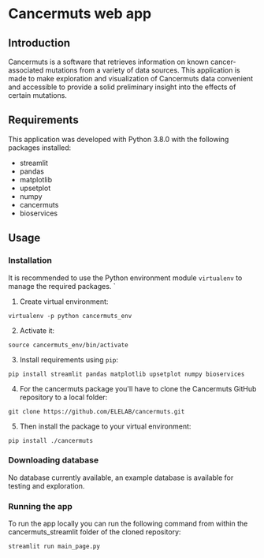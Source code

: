 
# Cancermuts web app

## Introduction

Cancermuts is a software that retrieves information on known cancer-associated mutations from a variety of data sources. This application 
is made to make exploration and visualization of Cancermuts data convenient and accessible to provide a solid preliminary insight into 
the effects of certain mutations.

## Requirements

This application was developed with Python 3.8.0 with the following packages installed:

- streamlit
- pandas
- matplotlib
- upsetplot
- numpy
- cancermuts
- bioservices

## Usage

### Installation

It is recommended to use the Python environment module `virtualenv` to manage the required packages.
`
1. Create virtual environment:
```
virtualenv -p python cancermuts_env
```
2. Activate it:
```
source cancermuts_env/bin/activate
```
3. Install requirements using `pip`:
```
pip install streamlit pandas matplotlib upsetplot numpy bioservices
```
4. For the cancermuts package you'll have to clone the Cancermuts GitHub repository to a local folder:
```
git clone https://github.com/ELELAB/cancermuts.git
```
5. Then install the package to your virtual environment:
```
pip install ./cancermuts
```
### Downloading database

No database currently available, an example database is available for testing and exploration.

### Running the app

To run the app locally you can run the following command from within the cancermuts_streamlit folder of the cloned repository:
```
streamlit run main_page.py
```

